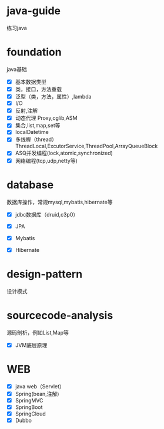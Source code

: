 # java-guide
练习java

# foundation
java基础

- [x] 基本数据类型
- [x] 类，接口，方法重载
- [x] 泛型（类，方法，属性）,lambda
- [x] I/O
- [x] 反射,注解
- [x] 动态代理 Proxy,cglib,ASM
- [x] 集合,list,map,set等
- [x] localDatetime
- [x] 多线程（thread）ThreadLocal,ExcutorService,ThreadPool,ArrayQueueBlock
- [x] ASQ并发编程(lock,atomic,synchronized)
- [x] 网络编程(tcp,udp,netty等)

# database
数据库操作，常规mysql,mybatis,hibernate等

- [x] jdbc数据库（druid,c3p0）
- [x] JPA
- [x] Mybatis
- [x] Hibernate


# design-pattern
设计模式

# sourcecode-analysis
源码剖析，例如List,Map等

- [x] JVM底层原理

# WEB
- [x] java web（Servlet）
- [x] Spring(bean,注解)
- [x] SpringMVC
- [x] SpringBoot
- [x] SpringCloud
- [x] Dubbo